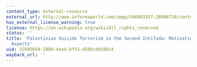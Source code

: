 ```yaml
---
content_type: external-resource
external_url: http://www.informaworld.com/smpp/346983357-26806718/content~db=all~content=a713854717
has_external_license_warning: true
license: https://en.wikipedia.org/wiki/All_rights_reserved
status: ''
title: 'Palestinian Suicide Terrorism in the Second Intifada: Motivations and Organizational
  Aspects'
uid: 32605659-2089-4ea9-bf53-d505cd018914
wayback_url: ''
---
```

